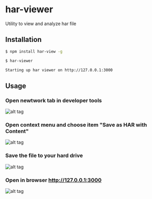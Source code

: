 # har-viewer

Utility to view and analyze har file

## Installation

```bash
$ npm install har-view -g
```

```bash
$ har-viewer

Starting up har viewer on http://127.0.0.1:3000
```

## Usage

### Open newtwork tab in developer tools
![alt tag](https://raw.github.com/yarkeev/har-viewer/master/instruction/usage-1.png)

### Open context menu and choose item "Save as HAR with Content"
![alt tag](https://raw.github.com/yarkeev/har-viewer/master/instruction/usage-2.png)

### Save the file to your hard drive
![alt tag](https://raw.github.com/yarkeev/har-viewer/master/instruction/usage-3.png)


### Open in browser http://127.0.0.1:3000
![alt tag](https://raw.github.com/yarkeev/har-viewer/master/instruction/usage-4.png)